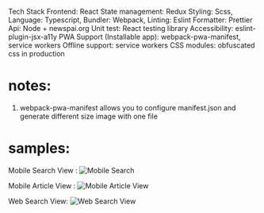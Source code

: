 Tech Stack
Frontend: React
State management: Redux
Styling: Scss,
Language: Typescript,
Bundler: Webpack,
Linting: Eslint
Formatter: Prettier
Api: Node + newspai.org
Unit test: React testing library
Accessibility: eslint-plugin-jsx-a11y
PWA Support (Installable app): webpack-pwa-manifest, service workers
Offline support: service workers
CSS modules: obfuscated css in production

# notes:

1. webpack-pwa-manifest allows you to configure manifest.json and generate different size image with one file

# samples:

Mobile Search View :
![Mobile Search](https://github.com/yasoza/news-portal/blob/master/demo/screenshot-search-mobile.png?raw=true)

Mobile Article View :
![Mobile Article View](https://github.com/yasoza/news-portal/blob/master/demo/screenshot-iframe-mobile.png?raw=true)

Web Search View:
![Web Search View](https://github.com/yasoza/news-portal/blob/master/demo/screenshot-search.png?raw=true)
